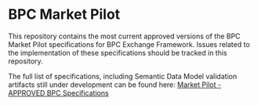 # BPC Market Pilot
   
This repository contains the most current approved versions of the BPC Market Pilot specifications for BPC Exchange Framework. Issues related to the implementation of these specifications should be tracked in this repository.

The full list of specifications, including Semantic Data Model validation artifacts still under development can be found here: [Market Pilot - APPROVED BPC Specifications](https://drive.google.com/drive/folders/1kO2lNOd6gCNwK-H06DEqeYw3sdUBFCSb?usp=sharing)
